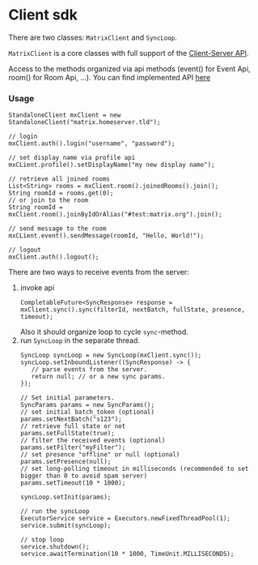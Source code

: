 # Client sdk

There are two classes: `MatrixClient` and `SyncLoop`.

`MatrixClient` is a core classes with full support of the [Client-Server API](https://matrix.org/docs/spec/client_server/r0.3.0.html).

Access to the methods organized via api methods (event() for Event Api, room() for Room Api, ...).
You can find implemented API [here](https://github.com/ma1uta/jeon/tree/master/client-api/src/main/java/io/github/ma1uta/matrix/client/api)

### Usage

```$java
StandaloneClient mxClient = new StandaloneClient("matrix.homeserver.tld");

// login
mxClient.auth().login("username", "password");

// set display name via profile api
mxCLient.profile().setDisplayName("my new display name");

// retrieve all joined rooms
List<String> rooms = mxClient.room().joinedRooms().join();
String roomId = rooms.get(0);
// or join to the room
String roomId = mxClient.room().joinByIdOrAlias("#test:matrix.org").join();

// send message to the room
mxCLient.event().sendMessage(roomId, "Hello, World!");

// logout
mxClient.auth().logout();
```

There are two ways to receive events from the server:
1. invoke api
    ```$java
    CompletableFuture<SyncResponse> response = mxClient.sync().sync(filterId, nextBatch, fullState, presence, timeout);
    ```
    Also it should organize loop to cycle `sync`-method.
2. run `SyncLoop` in the separate thread.
    ```$java
    SyncLoop syncLoop = new SyncLoop(mxClient.sync());
    syncLoop.setInboundListener((SyncResponse) -> {
       // parse events from the server.
       return null; // or a new sync params.
    });

    // Set initial parameters.
    SyncParams params = new SyncParams();
    // set initial batch_token (optional)
    params.setNextBatch("s123");
    // retrieve full state or not
    params.setFullState(true);
    // filter the received events (optional)
    params.setFilter("myFilter");
    // set presence "offline" or null (optional)
    params.setPresence(null);
    // set long-polling timeout in milliseconds (recommended to set bigger than 0 to avoid spam server)
    params.setTimeout(10 * 1000);

    syncLoop.setInit(params);

    // run the syncLoop
    ExecutorService service = Executors.newFixedThreadPool(1);
    service.submit(syncLoop);

    // stop loop
    service.shutdown();
    service.awaitTermination(10 * 1000, TimeUnit.MILLISECONDS);
    ```
